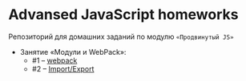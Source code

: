 # Advansed JavaScript homeworks

Репозиторий для домашних заданий по модулю `«Продвинутый JS»`

- Занятие «Модули и WebPack»:
  - #1 – [webpack](https://github.com/KoensBerg/advanced-js-homeworks/tree/master/webpack)
  - #2 – [Import/Export](https://github.com/KoensBerg/advanced-js-homeworks/tree/master/import-export)